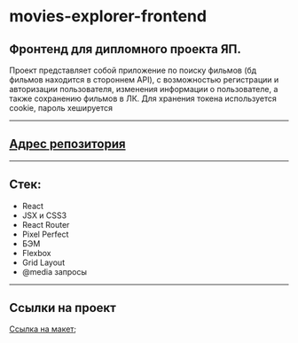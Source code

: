 # movies-explorer-frontend

## Фронтенд для дипломного проекта ЯП.

Проект представляет собой приложение по поиску фильмов (бд фильмов находится в стороннем API), с возможностью регистрации и авторизации пользователя, изменения информации о пользователе, а также сохранению фильмов в ЛК. Для хранения токена используется cookie, пароль хешируется

---

## [Адрес репозитория](https://github.com/juju-kole4kina/movies-explorer-frontend)

---

## Стек:

- React
- JSX и CSS3
- React Router
- Pixel Perfect
- БЭМ
- Flexbox
- Grid Layout
- @media запросы

---

## Ссылки на проект

[Ссылка на макет](https://disk.yandex.ru/d/Jy9Ul746Uy6Jpw);
